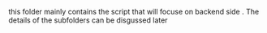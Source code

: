 this folder mainly contains the script that will focuse on backend side . The details of the subfolders can be disgussed later